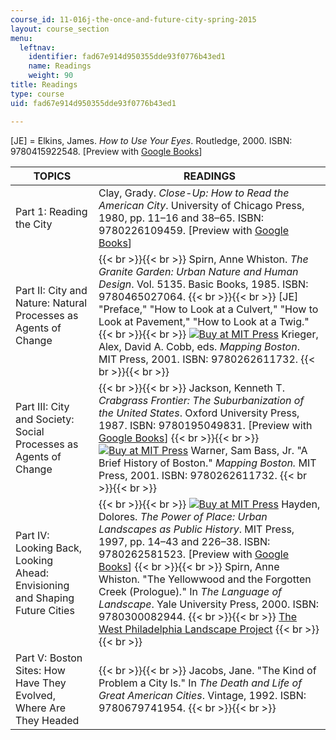 ```yaml
---
course_id: 11-016j-the-once-and-future-city-spring-2015
layout: course_section
menu:
  leftnav:
    identifier: fad67e914d950355dde93f0776b43ed1
    name: Readings
    weight: 90
title: Readings
type: course
uid: fad67e914d950355dde93f0776b43ed1

---
```


\[JE\] = Elkins, James. _How to Use Your Eyes_. Routledge, 2000. ISBN: 9780415922548. \[Preview with [Google Books](http://books.google.com/books?id=YPKSAgAAQBAJ&pg=PAfrontcover)\]

| TOPICS | READINGS |
| --- | --- |
| Part 1: Reading the City | Clay, Grady. _Close-Up: How to Read the American City_. University of Chicago Press, 1980, pp. 11–16 and 38–65. ISBN: 9780226109459. \[Preview with [Google Books](http://books.google.com/books?id=_UkCbMQakaIC&pg=PAfrontcover)\] |
| Part II: City and Nature: Natural Processes as Agents of Change |  {{< br >}}{{< br >}} Spirn, Anne Whiston. _The Granite Garden: Urban Nature and Human Design_. Vol. 5135. Basic Books, 1985. ISBN: 9780465027064. {{< br >}}{{< br >}} \[JE\] "Preface," "How to Look at a Culvert," "How to Look at Pavement," "How to Look at a Twig." {{< br >}}{{< br >}} [![Buy at MIT Press](/images/mp_logo.gif)](https://mitpress.mit.edu/9780262611732) Krieger, Alex, David A. Cobb, eds. _Mapping Boston_. MIT Press, 2001. ISBN: 9780262611732. {{< br >}}{{< br >}}  |
| Part III: City and Society: Social Processes as Agents of Change |  {{< br >}}{{< br >}} Jackson, Kenneth T. _Crabgrass Frontier: The Suburbanization of the United States_. Oxford University Press, 1987. ISBN: 9780195049831. \[Preview with [Google Books](http://books.google.com/books?id=XDQC1w1LIFMC&pg=PAfrontcover)\] {{< br >}}{{< br >}} [![Buy at MIT Press](/images/mp_logo.gif)](https://mitpress.mit.edu/9780262611732) Warner, Sam Bass, Jr. "A Brief History of Boston." _Mapping Boston._ MIT Press, 2001. ISBN: 9780262611732. {{< br >}}{{< br >}}  |
| Part IV: Looking Back, Looking Ahead: Envisioning and Shaping Future Cities |  {{< br >}}{{< br >}} [![Buy at MIT Press](/images/mp_logo.gif)](https://mitpress.mit.edu/9780262581523) Hayden, Dolores. _The Power of Place: Urban Landscapes as Public History_. MIT Press, 1997, pp. 14–43 and 226–38. ISBN: 9780262581523. \[Preview with [Google Books](https://books.google.com/books?id=bpQB4ogOQscC&pg=PA226#v=onepage&q&f=false)\] {{< br >}}{{< br >}} Spirn, Anne Whiston. "The Yellowwood and the Forgotten Creek (Prologue)_._" In _The Language of Landscape_. Yale University Press, 2000. ISBN: 9780300082944. {{< br >}}{{< br >}} [The West Philadelphia Landscape Project](http://www.wplp.net/) {{< br >}}{{< br >}}  |
| Part V: Boston Sites: How Have They Evolved, Where Are They Headed |  {{< br >}}{{< br >}} Jacobs, Jane. "The Kind of Problem a City Is." In _The Death and Life of Great American Cities_. Vintage, 1992. ISBN: 9780679741954. {{< br >}}{{< br >}}